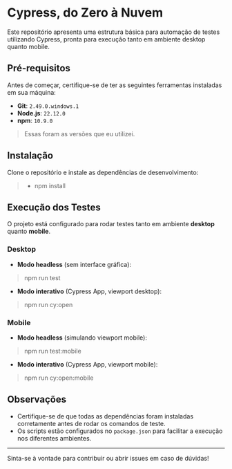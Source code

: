 # Cypress, do Zero à Nuvem

Este repositório apresenta uma estrutura básica para automação de testes utilizando Cypress, pronta para execução tanto em ambiente desktop quanto mobile.

## Pré-requisitos

Antes de começar, certifique-se de ter as seguintes ferramentas instaladas em sua máquina:

- **Git**: `2.49.0.windows.1`
- **Node.js**: `22.12.0`
- **npm**: `10.9.0`

> Essas foram as versões que eu utilizei.

## Instalação

Clone o repositório e instale as dependências de desenvolvimento:
> - npm install


## Execução dos Testes

O projeto está configurado para rodar testes tanto em ambiente **desktop** quanto **mobile**.

### Desktop

- **Modo headless** (sem interface gráfica):

>npm run test

- **Modo interativo** (Cypress App, viewport desktop):

>npm run cy:open

### Mobile

- **Modo headless** (simulando viewport mobile):

>npm run test:mobile

- **Modo interativo** (Cypress App, viewport mobile):

>npm run cy:open:mobile

## Observações

- Certifique-se de que todas as dependências foram instaladas corretamente antes de rodar os comandos de teste.
- Os scripts estão configurados no `package.json` para facilitar a execução nos diferentes ambientes.

---

Sinta-se à vontade para contribuir ou abrir issues em caso de dúvidas!
